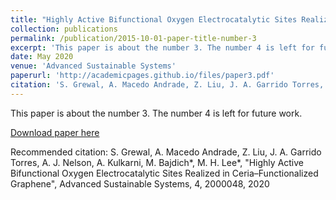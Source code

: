 ```yaml
---
title: "Highly Active Bifunctional Oxygen Electrocatalytic Sites Realized in Ceria–Functionalized Graphene"
collection: publications
permalink: /publication/2015-10-01-paper-title-number-3
excerpt: 'This paper is about the number 3. The number 4 is left for future work.'
date: May 2020
venue: 'Advanced Sustainable Systems'
paperurl: 'http://academicpages.github.io/files/paper3.pdf'
citation: 'S. Grewal, A. Macedo Andrade, Z. Liu, J. A. Garrido Torres, A. J. Nelson, A. Kulkarni, M. Bajdich*, M. H. Lee*, Highly Active Bifunctional Oxygen Electrocatalytic Sites Realized in Ceria–Functionalized Graphene, Advanced Sustainable Systems, 4, 2000048, 2020'
---
```

This paper is about the number 3. The number 4 is left for future work.

[Download paper here](https://onlinelibrary.wiley.com/doi/abs/10.1002/adsu.202000048)

Recommended citation: S. Grewal, A. Macedo Andrade, Z. Liu, J. A. Garrido Torres, A. J. Nelson, A. Kulkarni, M. Bajdich*, M. H. Lee*, "Highly Active Bifunctional Oxygen Electrocatalytic Sites Realized in Ceria–Functionalized Graphene", Advanced Sustainable Systems, 4, 2000048, 2020
